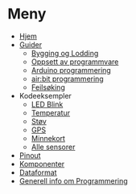 # Meny

- [Hjem][hjem]
- [Guider][guides]
  - [Bygging og Lodding][building]
  - [Oppsett av programmvare][setup]
  - [Arduino programmering][intro-programming]
  - [air:bit programmering][airbit-programming]
  - [Feilsøking][error-debugging]
- Kodeeksempler
  - [LED Blink][ex-led]
  - [Temperatur][ex-dht]
  - [Støv][ex-pm]
  - [GPS][ex-gps]
  - [Minnekort][ex-sd]
  - [Alle sensorer][ex-allsensors]
- [Pinout][pinout]
- [Komponenter][komponenter]
- [Dataformat][data-format]
- [Generell info om Programmering][info-prog]

[hjem]: Home
[guides]: airbit-Guider
[building]: Guide-Bygging-og-Lodding
[setup]: Guide-Oppsett-for-programmering
[intro-programming]: Introduksjon-til-Arduino-programmering
[airbit-programming]: airbit-Programmering
[error-debugging]: Feilsoking-av-programmeringsfeil
[komponenter]: components
[pinout]: airbit-pinout
[data-format]: Dataformat
[info-prog]: Generell-informasjon-om-programmering

[ex-led]: airbit-led-test
[ex-dht]: airbit-dht-test
[ex-pm]: airbit-pm-test
[ex-gps]: airbit-gps-test
[ex-sd]: airbit-memory-card-test
[ex-allsensors]: airbit-all-sensors
